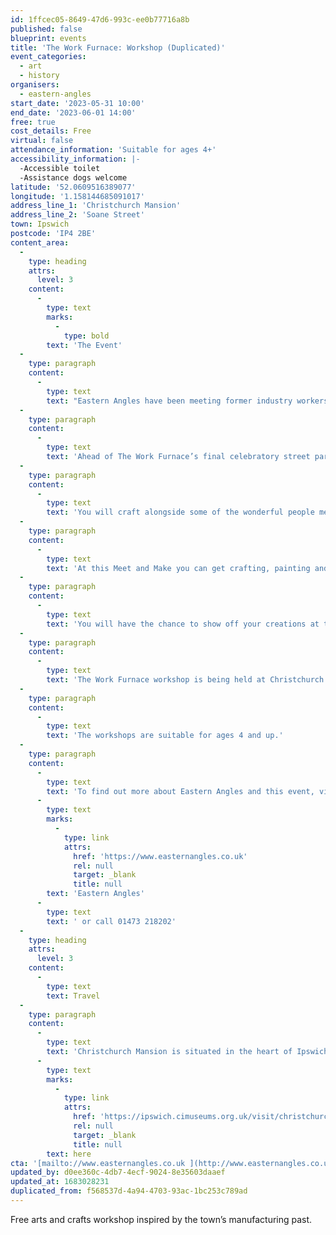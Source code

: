 ```yaml
---
id: 1ffcec05-8649-47d6-993c-ee0b77716a8b
published: false
blueprint: events
title: 'The Work Furnace: Workshop (Duplicated)'
event_categories:
  - art
  - history
organisers:
  - eastern-angles
start_date: '2023-05-31 10:00'
end_date: '2023-06-01 14:00'
free: true
cost_details: Free
virtual: false
attendance_information: 'Suitable for ages 4+'
accessibility_information: |-
  -Accessible toilet
  -Assistance dogs welcome
latitude: '52.0609516389077'
longitude: '1.158144685091017'
address_line_1: 'Christchurch Mansion'
address_line_2: 'Soane Street'
town: Ipswich
postcode: 'IP4 2BE'
content_area:
  -
    type: heading
    attrs:
      level: 3
    content:
      -
        type: text
        marks:
          -
            type: bold
        text: 'The Event'
  -
    type: paragraph
    content:
      -
        type: text
        text: "Eastern Angles have been meeting former industry workers of Ipswich and collecting their stories and now invite you to\_help make sure this local heritage is remembered."
  -
    type: paragraph
    content:
      -
        type: text
        text: 'Ahead of The Work Furnace’s final celebratory street parade, they are hosting two arts and crafts workshops where you can join in making banners, super-sized tools, sound shakers and more.'
  -
    type: paragraph
    content:
      -
        type: text
        text: 'You will craft alongside some of the wonderful people met through the project, listening to their stories of when Ipswich was a town of factories and foundries as you craft.'
  -
    type: paragraph
    content:
      -
        type: text
        text: 'At this Meet and Make you can get crafting, painting and sewing as you learn about the factories of Ipswich from the people that worked in them.'
  -
    type: paragraph
    content:
      -
        type: text
        text: 'You will have the chance to show off your creations at the community street parade on Saturday 17 June.'
  -
    type: paragraph
    content:
      -
        type: text
        text: 'The Work Furnace workshop is being held at Christchurch Mansion on Wednesday 31 May and Thursday 01 June. Drop in from 10:00 – 14:00.'
  -
    type: paragraph
    content:
      -
        type: text
        text: 'The workshops are suitable for ages 4 and up.'
  -
    type: paragraph
    content:
      -
        type: text
        text: 'To find out more about Eastern Angles and this event, visit '
      -
        type: text
        marks:
          -
            type: link
            attrs:
              href: 'https://www.easternangles.co.uk'
              rel: null
              target: _blank
              title: null
        text: 'Eastern Angles'
      -
        type: text
        text: ' or call 01473 218202'
  -
    type: heading
    attrs:
      level: 3
    content:
      -
        type: text
        text: Travel
  -
    type: paragraph
    content:
      -
        type: text
        text: 'Christchurch Mansion is situated in the heart of Ipswich. Ipswich is serviced by both rail and bus services. For full travel, parking and access details, click '
      -
        type: text
        marks:
          -
            type: link
            attrs:
              href: 'https://ipswich.cimuseums.org.uk/visit/christchurch-mansion/directions/'
              rel: null
              target: _blank
              title: null
        text: here
cta: '[mailto://www.easternangles.co.uk ](http://www.easternangles.co.uk )'
updated_by: d0ee360c-4db7-4ecf-9024-8e35603daaef
updated_at: 1683028231
duplicated_from: f568537d-4a94-4703-93ac-1bc253c789ad
---
```

Free arts and crafts workshop inspired by the town’s manufacturing past.